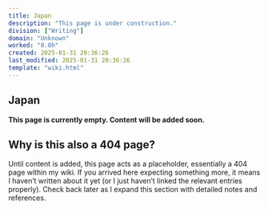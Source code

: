 ```yaml
---
title: Japan
description: "This page is under construction."
division: ["Writing"]
domain: "Unknown"
worked: "0.0h"
created: 2025-01-31 20:36:26
last_modified: 2025-01-31 20:36:26
template: "wiki.html"
---
```


## Japan

**This page is currently empty. Content will be added soon.**

## Why is this also a 404 page?
Until content is added, this page acts as a placeholder, essentially a 404 page within my wiki. If you arrived here expecting something more, it means I haven’t written about it yet (or I just haven’t linked the relevant entries properly). Check back later as I expand this section with detailed notes and references.